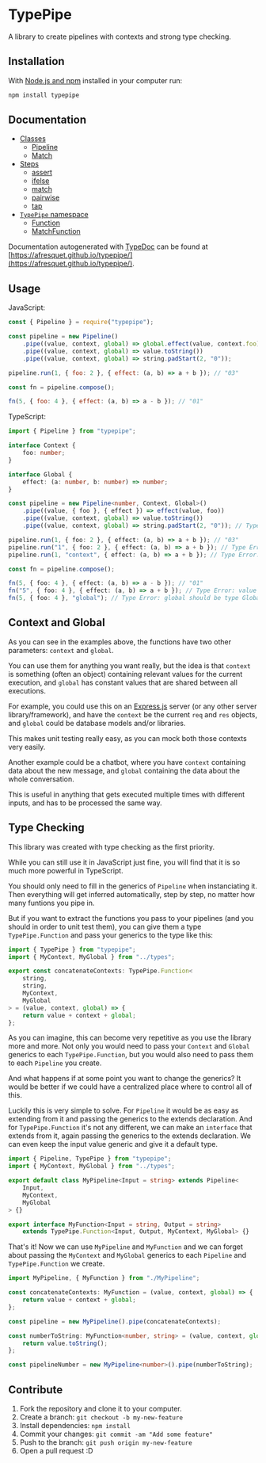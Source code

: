 # TypePipe

A library to create pipelines with contexts and strong type checking.

## Installation

With [Node.js and npm](https://nodejs.org/) installed in your computer run:

```bash
npm install typepipe
```

## Documentation

- [Classes](./src/classes/README.md#classes)
  - [Pipeline](./src/classes/Pipeline/README.md#pipeline)
  - [Match](./src/classes/Match/README.md#match)
- [Steps](./src/steps/README.md#steps)
  - [assert](./src/steps/README.md#assert)
  - [ifelse](./src/steps/README.md#ifelse)
  - [match](./src/steps/README.md#match)
  - [pairwise](./src/steps/README.md#pairwise)
  - [tap](./src/steps/README.md#tap)
- [`TypePipe` namespace](./src/types/TypePipe/README.md#typepipe-namespace)
  - [Function](./src/types/TypePipe/README.md#typepipefunction)
  - [MatchFunction](./src/types/TypePipe/README.md#typepipematchfunction)

Documentation autogenerated with [TypeDoc](https://typedoc.org/) can be found at [https://afresquet.github.io/typepipe/](https://afresquet.github.io/typepipe/).

## Usage

JavaScript:

```js
const { Pipeline } = require("typepipe");

const pipeline = new Pipeline()
	.pipe((value, context, global) => global.effect(value, context.foo))
	.pipe((value, context, global) => value.toString())
	.pipe((value, context, global) => string.padStart(2, "0"));

pipeline.run(1, { foo: 2 }, { effect: (a, b) => a + b }); // "03"

const fn = pipeline.compose();

fn(5, { foo: 4 }, { effect: (a, b) => a - b }); // "01"
```

TypeScript:

```ts
import { Pipeline } from "typepipe";

interface Context {
	foo: number;
}

interface Global {
	effect: (a: number, b: number) => number;
}

const pipeline = new Pipeline<number, Context, Global>()
	.pipe((value, { foo }, { effect }) => effect(value, foo))
	.pipe((value, context, global) => value.toString())
	.pipe((value, context, global) => string.padStart(2, "0")); // TypeScript knows `value` is a string now

pipeline.run(1, { foo: 2 }, { effect: (a, b) => a + b }); // "03"
pipeline.run("1", { foo: 2 }, { effect: (a, b) => a + b }); // Type Error: value should be a number
pipeline.run(1, "context", { effect: (a, b) => a + b }); // Type Error: context should be type Context

const fn = pipeline.compose();

fn(5, { foo: 4 }, { effect: (a, b) => a - b }); // "01"
fn("5", { foo: 4 }, { effect: (a, b) => a + b }); // Type Error: value should be a number
fn(5, { foo: 4 }, "global"); // Type Error: global should be type Global
```

## Context and Global

As you can see in the examples above, the functions have two other parameters: `context` and `global`.

You can use them for anything you want really, but the idea is that `context` is something (often an object) containing relevant values for the current execution, and `global` has constant values that are shared between all executions.

For example, you could use this on an [Express.js](https://github.com/expressjs/express) server (or any other server library/framework), and have the `context` be the current `req` and `res` objects, and `global` could be database models and/or libraries.

This makes unit testing really easy, as you can mock both those contexts very easily.

Another example could be a chatbot, where you have `context` containing data about the new message, and `global` containing the data about the whole conversation.

This is useful in anything that gets executed multiple times with different inputs, and has to be processed the same way.

## Type Checking

This library was created with type checking as the first priority.

While you can still use it in JavaScript just fine, you will find that it is so much more powerful in TypeScript.

You should only need to fill in the generics of `Pipeline` when instanciating it. Then everything will get inferred automatically, step by step, no matter how many funtions you pipe in.

But if you want to extract the functions you pass to your pipelines (and you should in order to unit test them), you can give them a type `TypePipe.Function` and pass your generics to the type like this:

```ts
import { TypePipe } from "typepipe";
import { MyContext, MyGlobal } from "../types";

export const concatenateContexts: TypePipe.Function<
	string,
	string,
	MyContext,
	MyGlobal
> = (value, context, global) => {
	return value + context + global;
};
```

As you can imagine, this can become very repetitive as you use the library more and more. Not only you would need to pass your `Context` and `Global` generics to each `TypePipe.Function`, but you would also need to pass them to each `Pipeline` you create.

And what happens if at some point you want to change the generics? It would be better if we could have a centralized place where to control all of this.

Luckily this is very simple to solve. For `Pipeline` it would be as easy as extending from it and passing the generics to the extends declaration. And for `TypePipe.Function` it's not any different, we can make an `interface` that extends from it, again passing the generics to the extends declaration. We can even keep the input value generic and give it a default type.

```ts
import { Pipeline, TypePipe } from "typepipe";
import { MyContext, MyGlobal } from "../types";

export default class MyPipeline<Input = string> extends Pipeline<
	Input,
	MyContext,
	MyGlobal
> {}

export interface MyFunction<Input = string, Output = string>
	extends TypePipe.Function<Input, Output, MyContext, MyGlobal> {}
```

That's it! Now we can use `MyPipeline` and `MyFunction` and we can forget about passing the `MyContext` and `MyGlobal` generics to each `Pipeline` and `TypePipe.Function` we create.

```ts
import MyPipeline, { MyFunction } from "./MyPipeline";

const concatenateContexts: MyFunction = (value, context, global) => {
	return value + context + global;
};

const pipeline = new MyPipeline().pipe(concatenateContexts);

const numberToString: MyFunction<number, string> = (value, context, global) => {
	return value.toString();
};

const pipelineNumber = new MyPipeline<number>().pipe(numberToString);
```

## Contribute

1. Fork the repository and clone it to your computer.
2. Create a branch: `git checkout -b my-new-feature`
3. Install dependencies: `npm install`
4. Commit your changes: `git commit -am "Add some feature"`
5. Push to the branch: `git push origin my-new-feature`
6. Open a pull request :D
